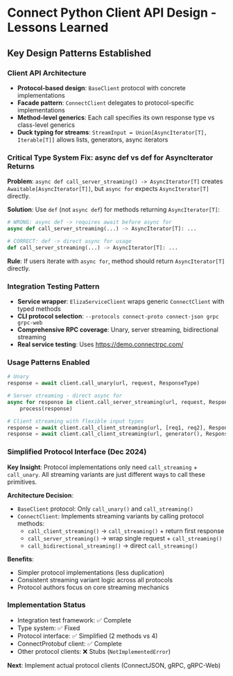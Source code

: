 # Connect Python Client API Design - Lessons Learned

## Key Design Patterns Established

### Client API Architecture
- **Protocol-based design**: `BaseClient` protocol with concrete implementations
- **Facade pattern**: `ConnectClient` delegates to protocol-specific implementations
- **Method-level generics**: Each call specifies its own response type vs class-level generics
- **Duck typing for streams**: `StreamInput = Union[AsyncIterator[T], Iterable[T]]` allows lists, generators, async iterators

### Critical Type System Fix: async def vs def for AsyncIterator Returns
**Problem**: `async def call_server_streaming() -> AsyncIterator[T]` creates `Awaitable[AsyncIterator[T]]`, but `async for` expects `AsyncIterator[T]` directly.

**Solution**: Use `def` (not `async def`) for methods returning `AsyncIterator[T]`:
```python
# WRONG: async def -> requires await before async for
async def call_server_streaming(...) -> AsyncIterator[T]: ...

# CORRECT: def -> direct async for usage  
def call_server_streaming(...) -> AsyncIterator[T]: ...
```

**Rule**: If users iterate with `async for`, method should return `AsyncIterator[T]` directly.

### Integration Testing Pattern
- **Service wrapper**: `ElizaServiceClient` wraps generic `ConnectClient` with typed methods
- **CLI protocol selection**: `--protocols connect-proto connect-json grpc grpc-web`
- **Comprehensive RPC coverage**: Unary, server streaming, bidirectional streaming
- **Real service testing**: Uses https://demo.connectrpc.com/

### Usage Patterns Enabled
```python
# Unary
response = await client.call_unary(url, request, ResponseType)

# Server streaming - direct async for
async for response in client.call_server_streaming(url, request, ResponseType):
    process(response)

# Client streaming with flexible input types
response = await client.call_client_streaming(url, [req1, req2], ResponseType)
response = await client.call_client_streaming(url, generator(), ResponseType)
```

### Simplified Protocol Interface (Dec 2024)
**Key Insight**: Protocol implementations only need `call_streaming` + `call_unary`. All streaming variants are just different ways to call these primitives.

**Architecture Decision**: 
- `BaseClient` protocol: Only `call_unary()` and `call_streaming()` 
- `ConnectClient`: Implements streaming variants by calling protocol methods:
  - `call_client_streaming()` → `call_streaming()` + return first response
  - `call_server_streaming()` → wrap single request + `call_streaming()`  
  - `call_bidirectional_streaming()` → direct `call_streaming()`

**Benefits**:
- Simpler protocol implementations (less duplication)
- Consistent streaming variant logic across all protocols
- Protocol authors focus on core streaming mechanics

### Implementation Status
- Integration test framework: ✅ Complete
- Type system: ✅ Fixed
- Protocol interface: ✅ Simplified (2 methods vs 4)
- ConnectProtobuf client: ✅ Complete
- Other protocol clients: ❌ Stubs (`NotImplementedError`)

**Next**: Implement actual protocol clients (ConnectJSON, gRPC, gRPC-Web)
